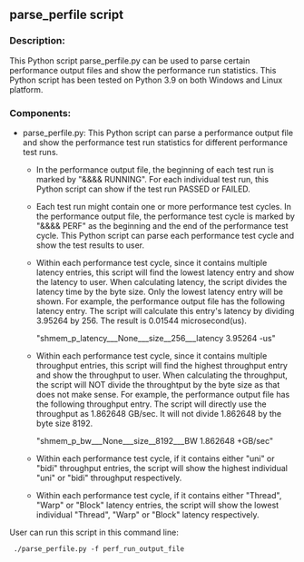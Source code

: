 ## parse_perfile script

### Description:
This Python script parse_perfile.py can be used to parse certain performance output files and show the performance run statistics. This Python script has been tested on Python 3.9 on both Windows and Linux platform.

### Components:
- parse_perfile.py: This Python script can parse a performance output file and show the performance test run statistics for different performance test runs.
  - In the performance output file, the beginning of each test run is marked by "&&&& RUNNING". For each individual test run, this Python script can show if the test run PASSED or FAILED.
  - Each test run might contain one or more performance test cycles. In the performance output file, the performance test cycle is marked by "&&&& PERF" as the beginning and the end of the performance test cycle. This Python script can parse each performance test cycle and show the test results to user.
  - Within each performance test cycle, since it contains multiple latency entries, this script will find the lowest latency entry and show the latency to user. When calculating latency, the script divides the latency time by the byte size. Only the lowest latency entry will be shown. For example, the performance output file has the following latency entry. The script will calculate this entry's latency by dividing 3.95264 by 256. The result is 0.01544 microsecond(us).

    "shmem_p_latency___None___size__256___latency 3.95264 -us"

  - Within each performance test cycle, since it contains multiple throughput entries, this script will find the highest throughput entry and show the throughput to user. When calculating the throughput, the script will NOT divide the throughtput by the byte size as that does not make sense. For example, the performance output file has the following throughput entry. The script will directly use the throughput as 1.862648 GB/sec. It will not divide 1.862648 by the byte size 8192. 
    
    "shmem_p_bw___None___size__8192___BW 1.862648 +GB/sec"
    
  - Within each performance test cycle, if it contains either "uni" or "bidi" throughput entries, the script will show the highest individual "uni" or "bidi" throughput respectively.
  - Within each performance test cycle, if it contains either "Thread", "Warp" or "Block" latency entries, the script will show the lowest individual "Thread", "Warp" or "Block" latency respectively.

User can run this script in this command line:

``` ./parse_perfile.py -f perf_run_output_file```
